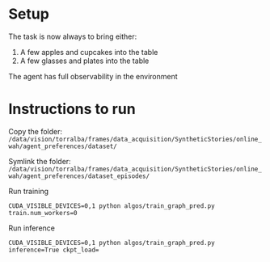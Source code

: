 # Setup
The task is now always to bring either:
1. A few apples and cupcakes into the table
2. A few glasses and plates into the table

The agent has full observability in the environment

# Instructions to run
Copy the folder: `/data/vision/torralba/frames/data_acquisition/SyntheticStories/online_wah/agent_preferences/dataset/`


Symlink the folder: `/data/vision/torralba/frames/data_acquisition/SyntheticStories/online_wah/agent_preferences/dataset_episodes/`


Run training

```
CUDA_VISIBLE_DEVICES=0,1 python algos/train_graph_pred.py train.num_workers=0
```

Run inference

```
CUDA_VISIBLE_DEVICES=0,1 python algos/train_graph_pred.py inference=True ckpt_load=
```

